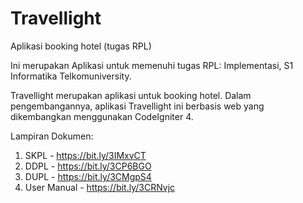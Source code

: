 # Travellight
Aplikasi booking hotel (tugas RPL)


Ini merupakan Aplikasi untuk memenuhi tugas RPL: Implementasi, S1 Informatika Telkomuniversity.

Travellight merupakan aplikasi untuk booking hotel. Dalam pengembangannya, aplikasi Travellight ini berbasis web yang dikembangkan menggunakan CodeIgniter 4.

Lampiran Dokumen:
1. SKPL - https://bit.ly/3IMxvCT
2. DDPL - https://bit.ly/3CP6BGO
3. DUPL - https://bit.ly/3CMgpS4
4. User Manual - https://bit.ly/3CRNvjc
